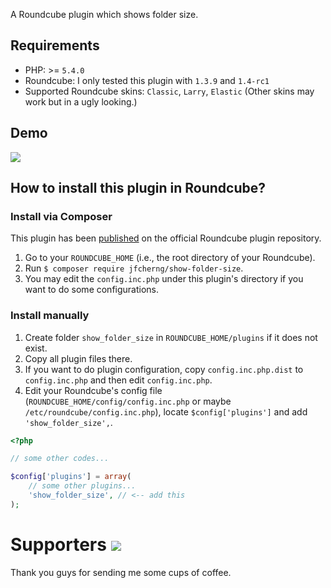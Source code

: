 A Roundcube plugin which shows folder size.


## Requirements

- PHP: >= `5.4.0`
- Roundcube: I only tested this plugin with `1.3.9` and `1.4-rc1`
- Supported Roundcube skins: `Classic`, `Larry`, `Elastic` (Other skins may work but in a ugly looking.)


## Demo

![](https://raw.githubusercontent.com/jfcherng/roundcube-show-folder-size-plugin/master/doc/screenshot/demo.png)


## How to install this plugin in Roundcube?


### Install via Composer

This plugin has been [published](https://plugins.roundcube.net/packages/jfcherng/show-folder-size) on the official Roundcube plugin repository.

1. Go to your `ROUNDCUBE_HOME` (i.e., the root directory of your Roundcube).
2. Run `$ composer require jfcherng/show-folder-size`.
3. You may edit the `config.inc.php` under this plugin's directory if you want to do some configurations.


### Install manually

1. Create folder `show_folder_size` in `ROUNDCUBE_HOME/plugins` if it does not exist.
2. Copy all plugin files there.
3. If you want to do plugin configuration, copy `config.inc.php.dist` to `config.inc.php` and then edit `config.inc.php`.
4. Edit your Roundcube's config file (`ROUNDCUBE_HOME/config/config.inc.php` or maybe `/etc/roundcube/config.inc.php`), locate `$config['plugins']` and add `'show_folder_size',`.

```php
<?php

// some other codes...

$config['plugins'] = array(
    // some other plugins...
    'show_folder_size', // <-- add this
);
```


Supporters <a href="https://www.paypal.com/cgi-bin/webscr?cmd=_s-xclick&hosted_button_id=ATXYY9Y78EQ3Y" target="_blank"><img src="https://www.paypalobjects.com/en_US/i/btn/btn_donate_LG.gif" /></a>
==========

Thank you guys for sending me some cups of coffee.
